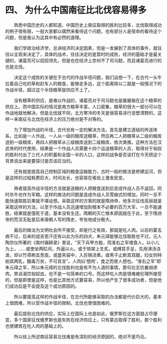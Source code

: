# 四、 为什么中国南征比北伐容易得多

　　熟悉中国历史的人都知道，中国历史上南征取得的胜利比较多，北伐取得成功的例子很有限，一般大家都以偶然来看待这个问题，也有部分人是宿命的看待这个问题，但是我认为这其中有必然的道理。

　　我们学政治经济学，总讲经济的决定因素，但是一发展到了具体的事件，就往往以主观来决定了，具体的战术，往往决定的是暂时的成败，经济的基础才是最关键的，诸葛亮可以招招领先，但是也在经济上奈何不了司马懿，而且诸葛亮进行的也是北伐。

　　决定这个成败的关键在于古代的作战半径问题，我们设想一下，在古代一头牛拉着自己吃的草和赶车人的粮食，能够走多远，这个距离除以二就是一般情况下的作战半径，超过这个半径粮草就供应不上了。

　　没有粮草的供应，是难以作战的，诸葛亮对于司马懿也是屡屡输在这个粮草的供应上。而中国实际的情况是南方粮草丰富，人口密集，粮草的很大一部分可以在作战地就地解决，但是北伐就不同，北方寒冷的冬天是很容易进行坚壁清野的，这样一来南征与北伐在经济上的压力绝对是不对等的。

　　为了增加作战的半径，古代也有一定的解决方法，首先是建立逐级的传送体系，比如是一人作战，一人从一级的粮库送粮草，然后再二人把粮草从二级的粮库送到一级粮库，再四人把粮草从三级粮库送到二级粮库，依次类推。这种方法在汉武帝的时代使用，结果是一个作战人员需要十四个运送粮草的人员，取得对于匈奴的胜利付出了三代人的积蓄和全国一半的人口，这样的战争是否该打在今天把这个背景说出来是要探讨是否该应当的。

　　还有就是提高自己控制区域的粮食运输能力，古时一般的做法是修建运河，但是这样的过程耗费巨大，时间太长，也容易在徭役上激发民变。

　　再者提高作战半径的方法就是送粮的人把粮食送到后变成作战人员不返回，同时杀牛也作为军粮。这样的做法的问题是造成作战人员雪崩式的增加，同时一旦不能快速取胜后果就不堪设想。采取这样的方案的就是隋炀帝，他多次征伐高丽就是采取这样的方法，以至于作战人员迅速增加到根本不必要的百万大军，一旦不能速胜，结果就是饿死于道，基本没有生还。隋朝的灭亡根本原因就在于此，至于隋炀帝的荒淫无耻是后来唐朝人写的隋史，夸张地成分极大。

　　最后的做法为文明社会所不接受，却是行之有效，那就是吃人肉。以前的霍去病干过，后来的成吉思汗还有以此为乐的四犬，朱元璋能够北伐取胜也干过，元人陶宗仪所著的《南村辍耕录》里说，“天下兵甲方殷，而淮右之军嗜食人，以小儿为上，……或使坐两缸间，外逼以火。或于铁架上生炙。或缚其手足，先用沸汤浇泼，却以竹帚刷去苦皮。或盛夹袋中，入巨锅活煮。或男子止断其双腿，妇女则特剜其两乳，酷毒万状，不可具言”。人肉曰‘想肉’，食之而使人想也。“淮右之军”即朱元璋之军，所以朱元璋的北伐胜利也是有不为人道的事情，那句壮志饥餐胡虏肉，笑谈渴饮匈奴血，也不是一句简单的口号。而这样吃人肉是很难被伦理所接受的，但是即使是这样，也是比其他方式要容易，所以他产生了很多成功者，但是他们成功后是不会提及这个成功原因的。

　　所以要提高这样的作战半径，在古代所能够采取的办法都是代价巨大的，基本上很困难，所以受作战半径的限制，北伐也使很困难的。

　　最后提到北伐的供应，实际上在国际上也是如此，俄罗斯在这方面就占尽便宜，多个国家征伐俄罗斯也是失败在经济供应上，只有蒙古取得了胜利，那个胜利也使建筑在吃人肉的基础上的。

　　所以综上所述南征容易北伐难是有深刻的经济原因的，绝对不是巧合。

